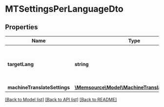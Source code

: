 # MTSettingsPerLanguageDto

## Properties
Name | Type | Description | Notes
------------ | ------------- | ------------- | -------------
**targetLang** | **string** | mtSettings is set for whole project if targetLang &#x3D;&#x3D; null | [optional] 
**machineTranslateSettings** | [**\Memsource\Model\MachineTranslateSettingsDto**](MachineTranslateSettingsDto.md) |  | [optional] 

[[Back to Model list]](../README.md#documentation-for-models) [[Back to API list]](../README.md#documentation-for-api-endpoints) [[Back to README]](../README.md)



